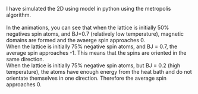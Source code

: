 I have simulated the 2D using model in python using the metropolis algorithm.<br/><br/>
In the animations, you can see that when the lattice is initially 50% negatives spin atoms, and BJ=0.7 (relatively low temperature), magnetic domains are formed and the avaerge spin approaches 0.<br/>
When the lattice is initially 75% negative spin atoms, and BJ = 0.7, the average spin approaches -1. This means that the spins are oriented in the same direction.<br/>
When the lattice is initially 75% negative spin atoms, but BJ = 0.2 (high temperature), the atoms have enough energy from the heat bath and do not orientate themselves in one direction. Therefore the average spin approaches 0.<br/>
